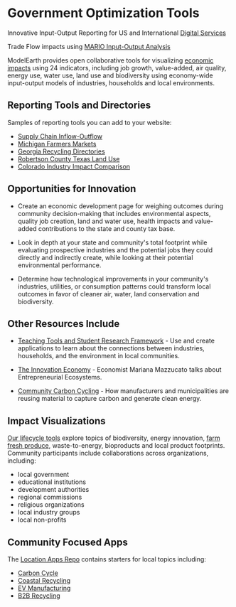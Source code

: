 # Government Optimization Tools

Innovative Input-Output Reporting for US and International [Digital Services](https://www.usds.gov/)

Trade Flow impacts using [MARIO Input-Output Analysis](https://mario-suite.readthedocs.io/en/latest/intro.html)


ModelEarth provides open collaborative tools for visualizing [economic impacts](/localsite/info/) using 24 indicators, including job growth, value-added, air quality, energy use, water use, land use and biodiversity using economy-wide input-output models of industries, households and local environments.

<!--
and [global development goals](https://sdgs.un.org/goals) 

The U.S. Environmental Protection Agency (EPA) and the Georgia Center of Innovation for Energy Technology have teamed up with DemocracyLab Volunteers to 

, the impact tools help communities identify opportunities for economic growth and environmental improvements.  
-->

## Reporting Tools and Directories

<!-- Starting points for updating your website with lifecycle tools.-->

Samples of reporting tools you can add to your website:

<!--
[Carbon Cycle](carbon/) - Combining Wikipedia, Bloomberg and EPA data  
[Coastal Recycling](coastal/) - Southeast Georgia - Activated Carbon  
[EV Manufacturing](ev/) - LaGrange Georgia - Automotive Industries 
[Lifecycle Tools 3.0](smm/) - Concepts for upcoming USEEIO widgets
-->

- [Supply Chain Inflow-Outflow](../apps/)
- [Michigan Farmers Markets](../localsite/map/#state=MI&show=farmfresh)  
- [Georgia Recycling Directories](../recycling/georgia/)  
- [Robertson County Texas Land Use](../localsite/info/#state=TX&geoview=state&geo=US48395&set=land&indicators=LAND,MNRL,PEST,METL,CRHW,CMSW,FMSW,CCDD)  
- [Colorado Industry Impact Comparison](../localsite/info/#state=CO)  
<!--
- [Georgia B2B Recyclers](../localsite/map/#show=recyclers&state=GA)  
- [Georgia Wastewater Facilities](../localsite/map/#show=wastewater&state=GA)  
- [Georgia Solid Waste Map](../localsite/map/#show=solidwaste&state=GA&cat=Operating)  
- [Georgia Vehicle Parts Manufacturing](../apps/ev/)  
-->


<!--
- [Environmental Impact Profile "Nutritional Labels"](../io/template/)  
- [Mockup of SMM/LCA 3.0](../apps/smm/)  
- [Coastal Recycling - Activated Carbon - Inflow Sources](../apps/coastal/) 
-->

## Opportunities for Innovation

- Create an economic development page for weighing outcomes during community decision-making that includes environmental aspects, quality job creation, land and water use, health impacts and value-added contributions to the state and county tax base.

- Look in depth at your state and community's total footprint while evaluating prospective industries and the potential jobs they could directly and indirectly create, while looking at their potential environmental performance.
 
- Determine how technological improvements in your community's industries, utilities, or consumption patterns could transform local outcomes in favor of cleaner air, water, land conservation and biodiversity.


## Other Resources Include

- [Teaching Tools&nbsp;and&nbsp;Student Research Framework](learn) - Use and create applications to learn about the connections between industries, households, and the environment in local communities.

- [The Innovation Economy](https://hbr.org/podcast/2019/04/the-innovation-economy) - Economist Mariana Mazzucato talks about Entrepreneurial Ecosystems.

- [Community Carbon Cycling](../community/carbon-capture/) - How manufacturers and municipalities are reusing material to capture carbon and generate clean energy.  


## Impact Visualizations

[Our lifecycle tools](../community/tools/) explore topics of biodiversity, energy innovation, [farm fresh produce](../localsite/info/#show=farmfresh&state=GA), waste-to-energy, bioproducts and local product footprints. Community participants include collaborations across organizations, including:

- local government
- educational institutions
- development authorities
- regional commissions
- religious organizations
- local industry groups
- local non-profits   


## Community Focused Apps

The [Location Apps Repo](../apps/) contains starters for local topics including:
- <a href="../apps/carbon/">Carbon Cycle</a>
- <a href="../apps/coastal/">Coastal Recycling</a>
- <a href="../apps/ev/">EV Manufacturing</a>
- <a href="../recycling/">B2B Recycling</a>
<!--
[West Central Georgia](../localsite/info/#state=GA&regiontitle=West+Central+Georgia&geo=US13045,US13077,US13143,US13145,US13149,US13199,US13223,US13233,US13263,US13285,US01111,US01017&lat=33.0362&lon=-85.0322&show=parts) - Automotive Parts Industry -  Transformations for Electric Vehicle Production  
[Coastal Georgia](../localsite/info/#state=GA&regiontitle=Coastal+Georgia&show=bioeconomy) - Waste to Energy Bioeconomy  
[Southeast Georgia](../localsite/info/#state=GA&regiontitle=Southeast+Georgia&geo=US13001,US13005,US13127,US13161,US13229,US13305&lat=31.1891&lon=-81.4979&show=bioeconomy) (Brunswick 6 county region) - Waste to Energy Bioeconomy  
[View industries by county](../localsite/info/#state=GA&view=counties)  

## Participation Requirements
- Communities must be interested in economic development and sustainability
- Communities must commit to participation throughout the [project timeline](../about/index.html#Timeline)
- Communities must express a desire in using the tool to inform decision making

## Our Team's Commitment
- We will leverage our time, expertise and resources to develop a [community web application](../projects) for you
- Provide a team of interns to build core functionality and collect local data
- Conduct a volunteer application development event to build the application
- Activate the application tools for your community and provide training
- Provide an educational module for your schools 
- All partners will highlight your community project in national communications
-->